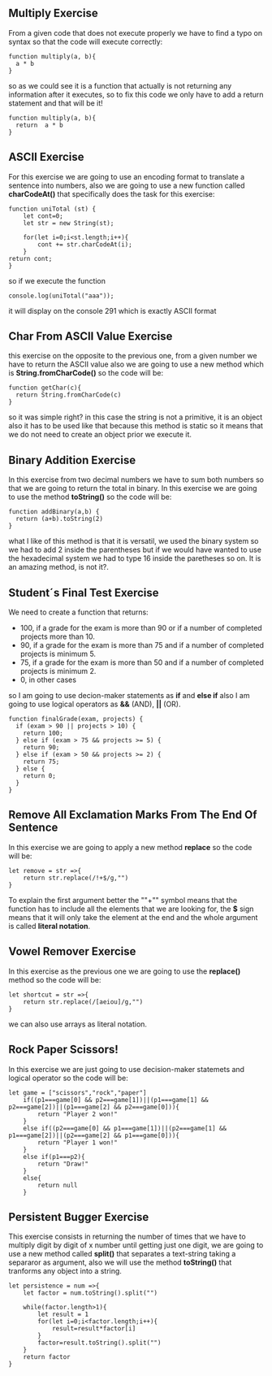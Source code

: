 ## Multiply Exercise

From a given code that does not execute properly we have to find a typo on syntax so that the code will execute correctly:
```
function multiply(a, b){
  a * b
}
```
so as we could see it is a function that actually is not returning any information after it executes, so to fix this code we only have to add a return statement and that will be it!
```
function multiply(a, b){
  return  a * b
}
```

## ASCII Exercise

For this exercise we are going to use an encoding format to translate a sentence into numbers, also we are going to use a new function called **charCodeAt()** that specifically does the task for this exercise:
```
function uniTotal (st) {
    let cont=0;
    let str = new String(st);

    for(let i=0;i<st.length;i++){
        cont += str.charCodeAt(i);
    }
return cont;
}
``` 
so if we execute the function
```
console.log(uniTotal("aaa"));
```
it will display on the console 291 which is exactly ASCII format

## Char From ASCII Value Exercise

this exercise on the opposite to the previous one, from a given number we have to return the ASCII value also we are going to use a new method which is **String.fromCharCode()** so the code will be:

```
function getChar(c){
  return String.fromCharCode(c)
}
```
so it was simple right? in this case the string is not a primitive, it is an object also it has to be used like that because this method is static so it means that we do not need to create an object prior we execute it.

## Binary Addition Exercise

In this exercise from two decimal numbers we have to sum both numbers so that we are going to return the total in binary. In this exercise we are going to use the method **toString()** so the code will be:

```
function addBinary(a,b) {
  return (a+b).toString(2)
}
```
what I like of this method is that it is versatil, we used the binary system so we had to add 2 inside the parentheses but if we would have wanted to use the hexadecimal system we had to type 16 inside the paretheses so on. It is an amazing method, is not it?.

## Student´s Final Test Exercise

We need to create a function that returns:

- 100, if a grade for the exam is more than 90 or if a number of completed projects more than 10.
- 90, if a grade for the exam is more than 75 and if a number of completed projects is minimum 5.
- 75, if a grade for the exam is more than 50 and if a number of completed projects is minimum 2.
- 0, in other cases

so I am going to use decion-maker statements as **if** and **else if** also I am going to use logical operators as **&&** (AND), **||** (OR).

```
function finalGrade(exam, projects) {
  if (exam > 90 || projects > 10) {
    return 100;
  } else if (exam > 75 && projects >= 5) {
    return 90;
  } else if (exam > 50 && projects >= 2) {
    return 75;
  } else {
    return 0;
  }
}
```
## Remove All Exclamation Marks From The End Of Sentence

In this exercise we are going to apply a new method **replace** so the code will be:

```
let remove = str =>{
    return str.replace(/!+$/g,"")
}
```
To explain the first argument better the ""+"" symbol means that the function has to include all the elements that we are looking for, the **$** sign means that it will only take the element at the end and the whole argument is called **literal notation**.

## Vowel Remover Exercise

In this exercise as the previous one we are going to use the **replace()** method so the code will be:
```
let shortcut = str =>{
    return str.replace(/[aeiou]/g,"")
}
```
we can also use arrays as literal notation.

## Rock Paper Scissors!

In this exercise we are just going to use decision-maker statemets and logical operator so the code will be:
```
let game = ["scissors","rock","paper"]
    if((p1===game[0] && p2===game[1])||(p1===game[1] && p2===game[2])||(p1===game[2] && p2===game[0])){
        return "Player 2 won!"
    }
    else if((p2===game[0] && p1===game[1])||(p2===game[1] && p1===game[2])||(p2===game[2] && p1===game[0])){
        return "Player 1 won!"
    }
    else if(p1===p2){
        return "Draw!"
    }
    else{
        return null
    }
```
## Persistent Bugger Exercise

This exercise consists in returning the number of times that we have to multiply digit by digit of x number until getting just one digit, we are going to use a new method called **split()** that separates a text-string taking a separaror as argument, also we will use the method **toString()** that tranforms any object into a string.

```
let persistence = num =>{
    let factor = num.toString().split("")
    
    while(factor.length>1){
        let result = 1
        for(let i=0;i<factor.length;i++){
            result=result*factor[i]
        }
        factor=result.toString().split("")
    }
    return factor
}
```


